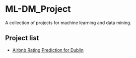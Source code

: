 # ML-DM_Project
A collection of projects for machine learning and data mining.

## Project list
* [Airbnb Rating Prediction for Dublin](https://github.com/Imokfine/ML-DM_Projects/tree/main/Airbnb_Rating_Prediction)
